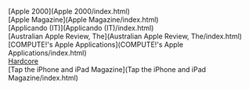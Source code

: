 [Apple 2000](Apple 2000/index.html)<br>
[Apple Magazine](Apple Magazine/index.html)<br>
[Applicando (IT)](Applicando (IT)/index.html)<br>
[Australian Apple Review, The](Australian Apple Review, The/index.html)<br>
[COMPUTE!'s Apple Applications](COMPUTE!'s Apple Applications/index.html)<br>
[Hardcore](Hardcore/index.html)<br>
[Tap the iPhone and iPad Magazine](Tap the iPhone and iPad Magazine/index.html)<br>
